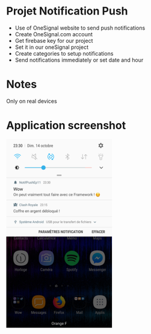 # Projet Notification Push

* Use of OneSignal website to send push notifications
* Create OneSignal.com account
* Get firebase key for our project
* Set it in our oneSignal project
* Create categories to setup notifications
* Send notifications immediately or set date and hour

# Notes
Only on real devices

# Application screenshot
<img src="./src/assets/imgs/screen.jpg" height="500" />
